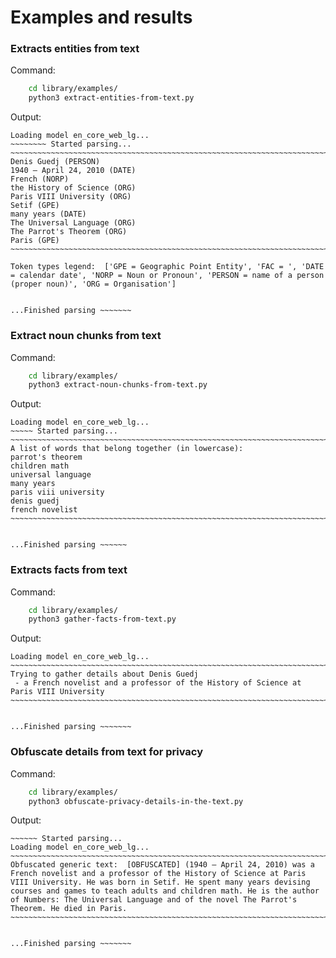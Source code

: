 # Examples and results

### Extracts entities from text

Command:

```bash 
    cd library/examples/
    python3 extract-entities-from-text.py
```

Output:
```
Loading model en_core_web_lg...
~~~~~~~~ Started parsing...
~~~~~~~~~~~~~~~~~~~~~~~~~~~~~~~~~~~~~~~~~~~~~~~~~~~~~~~~~~~~~~~~~~~~~~~~~~~~~~~~
Denis Guedj (PERSON)
1940 – April 24, 2010 (DATE)
French (NORP)
the History of Science (ORG)
Paris VIII University (ORG)
Setif (GPE)
many years (DATE)
The Universal Language (ORG)
The Parrot's Theorem (ORG)
Paris (GPE)
~~~~~~~~~~~~~~~~~~~~~~~~~~~~~~~~~~~~~~~~~~~~~~~~~~~~~~~~~~~~~~~~~~~~~~~~~~~~~~~~

Token types legend:  ['GPE = Geographic Point Entity', 'FAC = ', 'DATE = calendar date', 'NORP = Noun or Pronoun', 'PERSON = name of a person (proper noun)', 'ORG = Organisation']


...Finished parsing ~~~~~~~
```


### Extract noun chunks from text

Command:

```bash 
    cd library/examples/
    python3 extract-noun-chunks-from-text.py
```

Output:
```
Loading model en_core_web_lg...
~~~~~ Started parsing...
~~~~~~~~~~~~~~~~~~~~~~~~~~~~~~~~~~~~~~~~~~~~~~~~~~~~~~~~~~~~~~~~~~~~~~~~~~~~~~~~
A list of words that belong together (in lowercase):
parrot's theorem
children math
universal language
many years
paris viii university
denis guedj
french novelist
~~~~~~~~~~~~~~~~~~~~~~~~~~~~~~~~~~~~~~~~~~~~~~~~~~~~~~~~~~~~~~~~~~~~~~~~~~~~~~~~


...Finished parsing ~~~~~~
```

### Extracts facts from text

Command:

```bash 
    cd library/examples/
    python3 gather-facts-from-text.py
```

Output:
```
Loading model en_core_web_lg...
~~~~~~~~~~~~~~~~~~~~~~~~~~~~~~~~~~~~~~~~~~~~~~~~~~~~~~~~~~~~~~~~~~~~~~~~~~~~~~~~
Trying to gather details about Denis Guedj
 - a French novelist and a professor of the History of Science at Paris VIII University
~~~~~~~~~~~~~~~~~~~~~~~~~~~~~~~~~~~~~~~~~~~~~~~~~~~~~~~~~~~~~~~~~~~~~~~~~~~~~~~~


...Finished parsing ~~~~~~~
```

### Obfuscate details from text for privacy

Command:

```bash 
    cd library/examples/
    python3 obfuscate-privacy-details-in-the-text.py
```

Output:
```
~~~~~~ Started parsing...
Loading model en_core_web_lg...
~~~~~~~~~~~~~~~~~~~~~~~~~~~~~~~~~~~~~~~~~~~~~~~~~~~~~~~~~~~~~~~~~~~~~~~~~~~~~~~~
Obfuscated generic text:  [OBFUSCATED] (1940 – April 24, 2010) was a French novelist and a professor of the History of Science at Paris VIII University. He was born in Setif. He spent many years devising courses and games to teach adults and children math. He is the author of Numbers: The Universal Language and of the novel The Parrot's Theorem. He died in Paris.
~~~~~~~~~~~~~~~~~~~~~~~~~~~~~~~~~~~~~~~~~~~~~~~~~~~~~~~~~~~~~~~~~~~~~~~~~~~~~~~~


...Finished parsing ~~~~~~~
```